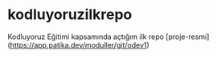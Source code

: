 # kodluyoruzilkrepo
Kodluyoruz Eğitimi kapsamında açtığım ilk repo
[proje-resmi] (https://app.patika.dev/moduller/git/odev1)
